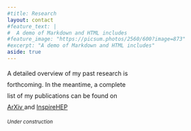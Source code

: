 ```yaml
---
#title: Research
layout: contact
#feature_text: |
#  A demo of Markdown and HTML includes
#feature_image: "https://picsum.photos/2560/600?image=873"
#excerpt: "A demo of Markdown and HTML includes"
aside: true
---
```


<p style="line-height:26px;">A detailed overview of my past research is <br>
forthcoming. In the meantime, a complete <br>
list of my publications can be found on <br>
<a href="https://arxiv.org/search/?query=guillermo+franco+abellan&searchtype=all&abstracts=show&order=-announced_date_first&size=50" > ArXiv </a> and <a href="https://inspirehep.net/literature?sort=mostrecent&size=25&page=1&q=f%20a%20guillermo%20franco%20abellan&ui-citation-summary=true" > InspireHEP </a>
</p>

<small><i>Under construction</i></small>
